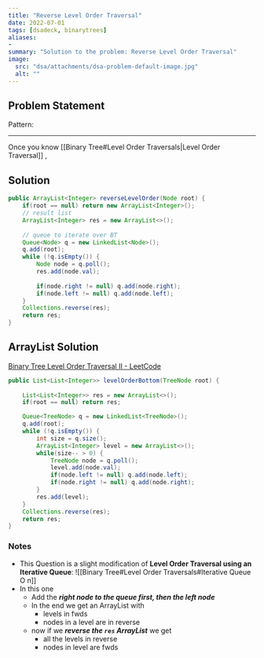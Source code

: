 ```yaml
---
title: "Reverse Level Order Traversal"
date: 2022-07-01
tags: [dsadeck, binarytrees]
aliases:
- 
summary: "Solution to the problem: Reverse Level Order Traversal"
image:
  src: "dsa/attachments/dsa-problem-default-image.jpg"
  alt: ""
---
```


## Problem Statement


Pattern: 

---
Once you know  [[Binary Tree#Level Order Traversals|Level Order Traversal]] , 

## Solution
``` java
public ArrayList<Integer> reverseLevelOrder(Node root) {
	if(root == null) return new ArrayList<Integer>();
	// result list
	ArrayList<Integer> res = new ArrayList<>();
	
	// queue to iterate over BT
	Queue<Node> q = new LinkedList<Node>();
	q.add(root);
	while (!q.isEmpty()) {
		Node node = q.poll();
		res.add(node.val);
		
		if(node.right != null) q.add(node.right);
		if(node.left != null) q.add(node.left);
	}
	Collections.reverse(res);
	return res;
}
```

## ArrayList Solution
[Binary Tree Level Order Traversal II - LeetCode](https://leetcode.com/problems/binary-tree-level-order-traversal-ii/)
``` java
public List<List<Integer>> levelOrderBottom(TreeNode root) {
	
	List<List<Integer>> res = new ArrayList<>();
	if(root == null) return res;

	Queue<TreeNode> q = new LinkedList<TreeNode>();
	q.add(root);
	while (!q.isEmpty()) {
		int size = q.size();
		ArrayList<Integer> level = new ArrayList<>();
		while(size-- > 0) {
			TreeNode node = q.poll();
			level.add(node.val);
			if(node.left != null) q.add(node.left); 
			if(node.right != null) q.add(node.right); 
		}
		res.add(level);
	}
	Collections.reverse(res);
	return res;
}
```
### Notes
- This Question is a slight modification of **Level Order Traversal using an Iterative Queue**: ![[Binary Tree#Level Order Traversals#Iterative Queue O n]]
- In this one
	- Add the ***right node to the queue first, then the left node***
	- In the end we get an ArrayList with 
		- levels in fwds
		- nodes in a level are in reverse
	- now if we ***reverse the `res` ArrayList*** we get 
		- all the levels in reverse
		- nodes in level are fwds

